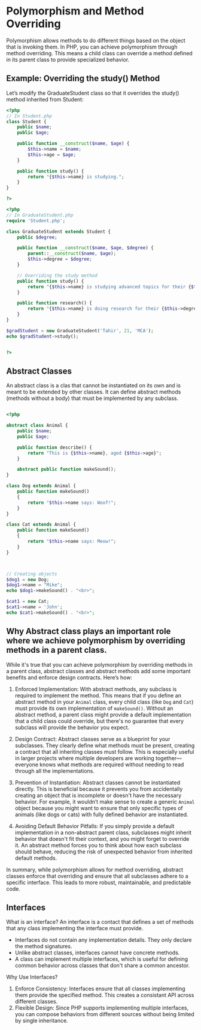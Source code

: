 # Polymorphism and Method Overriding

Polymorphism allows methods to do different things based on the object that is invoking them. In PHP, you can achieve polymorphism through method overriding. This means a child class can override a method defined in its parent class to provide specialized behavior.

## Example: Overriding the study() Method
Let’s modify the GraduateStudent class so that it overrides the study() method inherited from Student:

```php 
<?php
// In Student.php
class Student {
    public $name;
    public $age;

    public function __construct($name, $age) {
        $this->name = $name;
        $this->age = $age;
    }

    public function study() {
        return "{$this->name} is studying.";
    }
}

?>
```

```php 
<?php
// In GraduateStudent.php
require 'Student.php';

class GraduateStudent extends Student {
    public $degree;

    public function __construct($name, $age, $degree) {
        parent::__construct($name, $age);
        $this->degree = $degree;
    }

    // Overriding the study method
    public function study() {
        return "{$this->name} is studying advanced topics for their {$this->degree} degree.";
    }

    public function research() {
        return "{$this->name} is doing research for their {$this->degree} degree.";
    }
}

$gradStudent = new GraduateStudent('Tahir', 21, 'MCA');
echo $gradStudent->study();


?>
```

## Abstract Classes 
An abstract class is a clas that cannot be instantiated on its own and is meant to be extended by other classes. It can define abstract methods (methods without a body) that must be implemented by any subclass.

```php

<?php 

abstract class Animal {
    public $name;
    public $age;

    public function describe() {
        return "This is {$this->name}, aged {$this->age}";
    }

    abstract public function makeSound();
}

class Dog extends Animal {
    public function makeSound()
    {
        return "$this->name says: Woof!";
    }
}

class Cat extends Animal {
    public function makeSound()
    {
        return "$this->name says: Meow!";
    }
}



// Creating objects 
$dog1 = new Dog;
$dog1->name = "Mike";
echo $dog1->makeSound() . "<br>";

$cat1 = new Cat;
$cat1->name = 'John';
echo $cat1->makeSound() . "<br>";

```

## Why Abstract class plays an important role where we achieve polymorphism by overriding methods in a parent class. 
While it's true that you can achieve polymorphism by overriding methods in a parent class, abstract classes and abstract methods add some important benefits and enforce design contracts. Here’s how:

1. Enforced Implementation:
With abstract methods, any subclass is required to implement the method. This means that if you define an abstract method in your `Animal` class, every child class (like `Dog` and `Cat`) must provide its own implementation of `makeSound()`. Without an abstract method, a parent class might provide a default implementation that a child class could override, but there's no guarantee that every subclass will provide the behavior you expect.

2. Design Contract:
Abstract classes serve as a blueprint for your subclasses. They clearly define what methods must be present, creating a contract that all inheriting classes must follow. This is especially useful in larger projects where multiple developers are working together—everyone knows what methods are required without needing to read through all the implementations.

3. Prevention of Instantiation:
Abstract classes cannot be instantiated directly. This is beneficial because it prevents you from accidentally creating an object that is incomplete or doesn't have the necessary behavior. For example, it wouldn’t make sense to create a generic `Animal` object because you might want to ensure that only specific types of animals (like dogs or cats) with fully defined behavior are instantiated.

4. Avoiding Default Behavior Pitfalls:
If you simply provide a default implementation in a non-abstract parent class, subclasses might inherit behavior that doesn't fit their context, and you might forget to override it. An abstract method forces you to think about how each subclass should behave, reducing the risk of unexpected behavior from inherited default methods.

In summary, while polymorphism allows for method overriding, abstract classes enforce that overriding and ensure that all subclasses adhere to a specific interface. This leads to more robust, maintainable, and predictable code.


## Interfaces 
What is an interface? 
An interface is a contact that defines a set of methods that any class implementing the interface must provide. 

 - Interfaces do not contain any implementation details. They only declare the method signatures. 
 - Unlike abstract classes, interfaces cannot have concrete methods.
 - A class can implement multiple interfaces, which is useful for defining common behavior across classes that don't share a common ancestor. 

Why Use Interfaces? 
 1. Enforce Consistency: Interfaces ensure that all classes implementing them provide the specified method. This creates a consistant API across different classes. 
 2. Flexible Design: Since PHP supports implementing multiple interfaces, you can compose behaviors from different sources without being limited by single inheritance. 